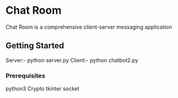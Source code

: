 # Chat Room

Chat Room is a comprehensive client-server messaging application

## Getting Started

Server:- python server.py <port number>
Client:- python chatbot2.py <port number>

### Prerequisites
python3
Crypto
tkinter
socket